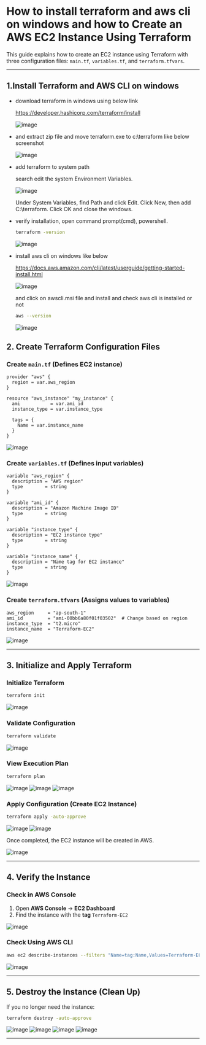 # **How to install terraform and aws cli on windows and how to Create an AWS EC2 Instance Using Terraform**

This guide explains how to create an EC2 instance using Terraform with three configuration files: `main.tf`, `variables.tf`, and `terraform.tfvars`.

---
## **1.Install Terraform and AWS CLI on windows**
- download terraform in windows using below link
  
  https://developer.hashicorp.com/terraform/install

  ![image](https://github.com/user-attachments/assets/d88574ea-b86c-47f3-9c0f-58ad430d6ce1)

-  and extract zip file and move terraform.exe to c:\terraform like below screenshot

   ![image](https://github.com/user-attachments/assets/bac59f03-ff85-49d5-82ba-da35ad0528d0)

- add terraform to system path

  search edit the system Environment Variables.

  ![image](https://github.com/user-attachments/assets/0a1ea5a9-2f8f-4cd4-ae53-5434da7bfdbc)

  Under System Variables, find Path and click Edit.
  Click New, then add C:\terraform.
  Click OK and close the windows.

- verify installation, open command prompt(cmd), powershell.

  ```bash
  terraform -version
  ```
  ![image](https://github.com/user-attachments/assets/32143cbe-64c7-4ac5-a57b-d0503b817273)

- install aws cli on windows like below

  https://docs.aws.amazon.com/cli/latest/userguide/getting-started-install.html

  ![image](https://github.com/user-attachments/assets/ceb5acc6-f43b-44c6-8aab-c53d94157195)

  and click on awscli.msi file and install and check aws cli is installed or not

  ```bash
  aws --version
  ```
  ![image](https://github.com/user-attachments/assets/5000070c-12d4-4839-bac4-73be6d41b537)

## **2. Create Terraform Configuration Files**

### **Create `main.tf`** (Defines EC2 instance)
```hcl
provider "aws" {
  region = var.aws_region
}

resource "aws_instance" "my_instance" {
  ami           = var.ami_id
  instance_type = var.instance_type

  tags = {
    Name = var.instance_name
  }
}
```
![image](https://github.com/user-attachments/assets/02e4bfdd-6877-42da-bd25-4d95016a4929)


### **Create `variables.tf`** (Defines input variables)
```hcl
variable "aws_region" {
  description = "AWS region"
  type        = string
}

variable "ami_id" {
  description = "Amazon Machine Image ID"
  type        = string
}

variable "instance_type" {
  description = "EC2 instance type"
  type        = string
}

variable "instance_name" {
  description = "Name tag for EC2 instance"
  type        = string
}
```
![image](https://github.com/user-attachments/assets/9e212e17-bd47-476a-a244-cd3b4a102c71)

### **Create `terraform.tfvars`** (Assigns values to variables)
```hcl
aws_region     = "ap-south-1"
ami_id         = "ami-00bb6a80f01f03502"  # Change based on region
instance_type  = "t2.micro"
instance_name  = "Terraform-EC2"
```
![image](https://github.com/user-attachments/assets/d548fb55-af90-44fb-a782-016502403601)

---

## **3. Initialize and Apply Terraform**

### **Initialize Terraform**
```bash
terraform init
```
![image](https://github.com/user-attachments/assets/cf1230ec-487c-43e9-9bee-27e086c4dacf)

### **Validate Configuration**
```bash
terraform validate
```
![image](https://github.com/user-attachments/assets/b296067d-424a-401f-975d-d4817eceb6f3)

### **View Execution Plan**
```bash
terraform plan
```
![image](https://github.com/user-attachments/assets/266c0201-aa74-499e-a7b4-f2dab6193fc5)
![image](https://github.com/user-attachments/assets/dcaf52f8-f928-4558-96e5-36ebb8daa45c)
![image](https://github.com/user-attachments/assets/e81560a4-c6d2-47c8-84d3-a7b53138a7db)

### **Apply Configuration (Create EC2 Instance)**
```bash
terraform apply -auto-approve
```
![image](https://github.com/user-attachments/assets/2783c236-0f66-4c1d-96ae-835587e44386)
![image](https://github.com/user-attachments/assets/4f972584-9459-42b6-9292-f0a0c612468b)

Once completed, the EC2 instance will be created in AWS.

![image](https://github.com/user-attachments/assets/8c08d06e-74d0-49db-a3ac-c6a3a24beeba)

---

## **4. Verify the Instance**

### **Check in AWS Console**
1. Open **AWS Console** → **EC2 Dashboard**
2. Find the instance with the **tag** `Terraform-EC2`

![image](https://github.com/user-attachments/assets/adf0efd5-5ea3-4087-bee0-b4b8aaba14e5)

### **Check Using AWS CLI**
```bash
aws ec2 describe-instances --filters "Name=tag:Name,Values=Terraform-EC2" --query "Reservations[*].Instances[*].[InstanceId,State.Name]" --output table
```
![image](https://github.com/user-attachments/assets/ccde2e2b-4da4-487f-b6c1-8ed9a38928ef)

---

## **5. Destroy the Instance (Clean Up)**
If you no longer need the instance:
```bash
terraform destroy -auto-approve
```
![image](https://github.com/user-attachments/assets/429544c6-a438-4f0a-9247-b80cf5dd680d)
![image](https://github.com/user-attachments/assets/9904b5a2-8a7f-44e6-ad8a-cdc401570f8d)
![image](https://github.com/user-attachments/assets/dc032c47-0cec-46ed-a0e0-60613c303692)
![image](https://github.com/user-attachments/assets/34acc546-98ac-4917-8263-421e088fc042)

---
